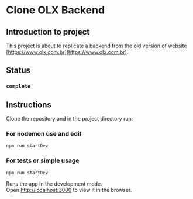 # Clone OLX Backend

## Introduction to project

This project is about to replicate a backend from the old version of website [https://www.olx.com.br](https://www.olx.com.br).

## Status 

### `complete`

## Instructions

Clone the repository and in the project directory run:


### For nodemon use and edit
`npm run startDev`


### For tests or simple usage
`npm run startDev`

Runs the app in the development mode.\
Open [http://localhost:3000](http://localhost:3000) to view it in the browser.